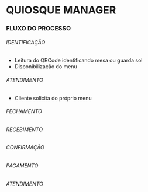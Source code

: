 # QUIOSQUE MANAGER



### FLUXO DO PROCESSO

 ###### IDENTIFICAÇÃO

 - Leitura do QRCode identificando mesa ou guarda sol
 - Disponibilização do menu

###### ATENDIMENTO

 - Cliente solicita do próprio menu
###### FECHAMENTO

###### RECEBIMENTO

###### CONFIRMAÇÃO

###### PAGAMENTO

###### ATENDIMENTO


